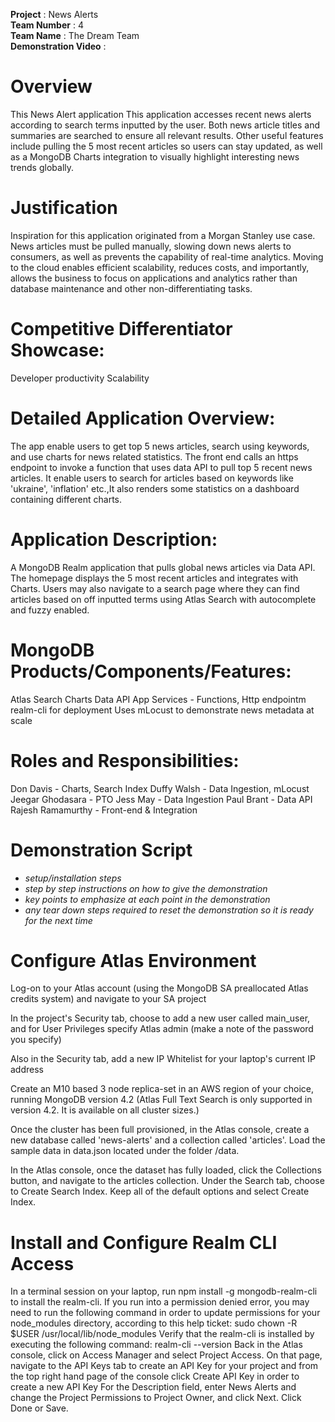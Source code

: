 **Project** : News Alerts  
**Team Number** : 4  
**Team Name** : The Dream Team  
**Demonstration Video** : 

# Overview
This News Alert application
This application accesses recent news alerts according to search terms inputted by the user.
Both news article titles and summaries are searched to ensure all relevant results. Other useful features include pulling the 5 most recent articles so users can stay updated, as well as a MongoDB Charts integration to visually highlight interesting news trends globally.

# Justification
Inspiration for this application originated from a Morgan Stanley use case. News articles must be pulled manually, slowing down news alerts to consumers, as well as prevents the capability of real-time analytics.
Moving to the cloud enables efficient scalability, reduces costs, and importantly, allows the business to focus on applications and analytics rather than database maintenance and other non-differentiating tasks.

# Competitive Differentiator Showcase:
Developer productivity
Scalability

# Detailed Application Overview:
The app enable users to get top 5 news articles, search using keywords, and use charts for news related statistics. The front end calls an https endpoint to invoke a function that uses data API to pull top 5 recent news articles. It enable users to search for articles based on keywords like 'ukraine', 'inflation' etc.,It also renders some statistics on a dashboard containing different charts.

# Application Description:
A MongoDB Realm application that pulls global news articles via Data API. The homepage displays the 5 most recent articles and integrates with Charts. Users may also navigate to a search page where they can find articles based on off inputted terms using Atlas Search with autocomplete and fuzzy enabled.

# MongoDB Products/Components/Features:
Atlas Search
Charts
Data API
App Services - Functions, Http endpointm realm-cli for deployment
Uses mLocust to demonstrate news metadata at scale

# Roles and Responsibilities:
Don Davis - Charts, Search Index
Duffy Walsh - Data Ingestion, mLocust
Jeegar Ghodasara - PTO
Jess May - Data Ingestion
Paul Brant - Data API
Rajesh Ramamurthy - Front-end & Integration

# Demonstration Script

* _setup/installation steps_
* _step by step instructions on how to give the demonstration_
* _key points to emphasize at each point in the demonstration_
* _any tear down steps required to reset the demonstration so it is ready for the next time_

# Configure Atlas Environment

Log-on to your Atlas account (using the MongoDB SA preallocated Atlas credits system) and navigate to your SA project

In the project's Security tab, choose to add a new user called main_user, and for User Privileges specify Atlas admin (make a note of the password you specify)

Also in the Security tab, add a new IP Whitelist for your laptop's current IP address

Create an M10 based 3 node replica-set in an AWS region of your choice, running MongoDB version 4.2 (Atlas Full Text Search is only supported in version 4.2. It is available on all cluster sizes.)

Once the cluster has been full provisioned, in the Atlas console, create a new database called 'news-alerts' and a collection called 'articles'. Load the sample data in data.json located under the folder /data.

In the Atlas console, once the dataset has fully loaded, click the Collections button, and navigate to the articles collection. Under the Search tab, choose to Create Search Index. Keep all of the default options and select Create Index.

# Install and Configure Realm CLI Access

In a terminal session on your laptop, run npm install -g mongodb-realm-cli to install the realm-cli.
If you run into a permission denied error, you may need to run the following command in order to update permissions for your node_modules directory, according to this help ticket: sudo chown -R $USER /usr/local/lib/node_modules
Verify that the realm-cli is installed by executing the following command: realm-cli --version
Back in the Atlas console, click on Access Manager and select Project Access. On that page, navigate to the API Keys tab to create an API Key for your project and from the top right hand page of the console click Create API Key in order to create a new API Key
For the Description field, enter News Alerts and change the Project Permissions to Project Owner, and click Next.
Click Done or Save.




